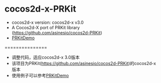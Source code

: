 cocos2d-x-PRKit
===============

-  cocos2d-x version: cocos2d-x v3.0
-  A Cocos2d-X port of PRKit library (https://github.com/asinesio/cocos2d-PRKit)
-  [PRKitDemo](https://github.com/ChipmunkCommunityCN/RockChipmunk2D/tree/master/Classes/PRKitDemo)

===============

-  调整代码，适应cocos2d-x 3.0版本
-  该项目为PRKit(https://github.com/asinesio/cocos2d-PRKit)的cocos2d-x版本
-  使用例子可以参考[PRKitDemo](https://github.com/ChipmunkCommunityCN/RockChipmunk2D/tree/master/Classes/PRKitDemo)

